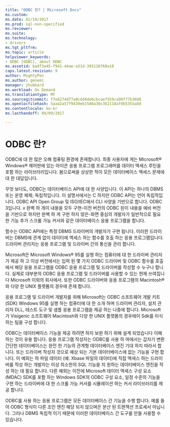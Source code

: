 ```yaml
---
title: "ODBC 란? | Microsoft Docs"
ms.custom: 
ms.date: 01/19/2017
ms.prod: sql-non-specified
ms.reviewer: 
ms.suite: 
ms.technology:
- drivers
ms.tgt_pltfrm: 
ms.topic: article
helpviewer_keywords:
- ODBC [ODBC], about ODBC
ms.assetid: badf3a45-f941-44ae-a31d-393116f68a18
caps.latest.revision: 9
author: MightyPen
ms.author: genemi
manager: jhubbard
ms.workload: On Demand
ms.translationtype: MT
ms.sourcegitcommit: f7e6274d77a9cdd4de6cbcaef559ca99f77b3608
ms.openlocfilehash: 5aaa2a57f9439eb1588a30c362118af9b5355a8d
ms.contentlocale: ko-kr
ms.lasthandoff: 09/09/2017

---
```

# <a name="what-is-odbc"></a>ODBC 란?
ODBC에 대 한 많은 오해 컴퓨팅 환경에 존재합니다. 최종 사용자에 게는 Microsoft® Windows® 제어판에 있는 아이콘 응용 프로그램 프로그래머를 데이터 액세스 루틴을 포함 하는 라이브러리입니다. 봄으로써을 상상한 적이 모든 데이터베이스 액세스 문제에 대 한 대답입니다.  
  
 무엇 보다도, ODBC는 데이터베이스 API에 대 한 사양입니다. 이 API는 하나의 DBMS 또는 운영 체제; 독립적입니다. 이 설명서에서는 C 하지만 ODBC API는 언어 독립적입니다. ODBC API Open Group 및 ISO/IEC에서 CLI 사양을 기반으로 합니다. ODBC 3입니다. *x* 완벽 하 게이 내용을 모두 구현-이전 버전의 ODBC 된이 내용을 예비 버전을 기반으로 하지만 완벽 하 게 구현 하지 않은-화면 중심의 개발자가 일반적으로 필요한 기능 추가 스크롤 가능 커서와 같은 데이터베이스 응용 프로그램을 합니다.  
  
 함수는 ODBC API에는 특정 DBMS 드라이버의 개발자가 구현 됩니다. 이러한 드라이버는 DBMS에 관계 없이 데이터에 액세스 하는 함수를 호출 하는 응용 프로그램입니다. 드라이버 관리자는 응용 프로그램 및 드라이버 간의 통신을 관리 합니다.  
  
 Microsoft은 Microsoft Windows® 95를 실행 하는 컴퓨터에 대 한 드라이버 관리자가 제공 하 고 이상 버전에서는 입력 된 몇 가지 ODBC 드라이버 및 ODBC 함수를 호출에서 해당 응용 프로그램을 ODBC 응용 프로그램 및 드라이버를 작성할 수 누구나 합니다. 실제로 대부분의 ODBC 응용 프로그램 및 드라이버를 사용할 수 있는 현재 쓰여집니다 Microsoft 이외의 회사에서. 또한 ODBC 드라이버와 응용 프로그램의 Macintosh®와 다양 한 UNIX 플랫폼의 경우에 존재 합니다.  
  
 응용 프로그램 및 드라이버 개발자를 위해 Microsoft는 ODBC 소프트웨어 개발 키트 (SDK) Windows 95를 실행 하는 컴퓨터에 대 한 소개 하며 드라이버 관리자, 설치 관리자 DLL, 테스트 도구 및 샘플 응용 프로그램을 제공 하는 나중에 합니다. Microsoft가 Visigenic 소프트웨어 Macintosh와 다양 한 UNIX 플랫폼의 경우에이 Sdk를 이식 하는 팀을 구성 합니다.  
  
 ODBC는 데이터베이스 기능을 제공 하려면 하지 보완 하기 위해 설계 되었습니다 이해 하는 것이 유용 합니다. 응용 프로그램 작성자는 ODBC를 사용 하 여에서는 갑자기 변환 간단한 데이터베이스는 완전 한 기능의 관계형 데이터베이스 엔진 기대 하지 따라서 합니다. 또는 드라이버 작성자 것으로 예상 되는 기본 데이터베이스에 없는 기능을 구현 합니다. 이 예외는 하 파일 데이터 (예: Xbase 파일의 데이터)에 직접 액세스 하는 드라이버를 작성 하는 개발자는 이상 최소한의 SQL 기능을 지 원하는 데이터베이스 엔진을 작성 하는 데 필요 합니다. 다른 예외는 이전에 Microsoft 데이터 액세스 구성 요소 (MDAC) SDK를 포함 하는 Windows SDK의 ODBC 구성 요소, 일정 수준의 기능을 구현 하는 드라이버에 대 한 스크롤 가능 커서를 시뮬레이션 하는 커서 라이브러리를 제공 합니다.  
  
 ODBC를 사용 하는 응용 프로그램은 모든 데이터베이스 간 기능을 수행 합니다. 예를 들어 ODBC 형식이 다른 조인 엔진 해당 되지 않으며은 분산 된 트랜잭션 프로세서 아닙니다. 그러나 DBMS 독립적 이기 때문에 이러한 데이터베이스 간 도구를 만들 사용할 수 있습니다.

